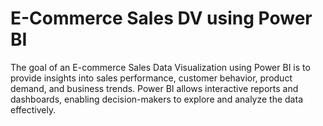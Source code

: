 # E-Commerce Sales DV using Power BI
The goal of an E-commerce Sales Data Visualization using Power BI is to provide insights into sales performance, customer behavior, product demand, and business trends. Power BI allows interactive reports and dashboards, enabling decision-makers to explore and analyze the data effectively.
